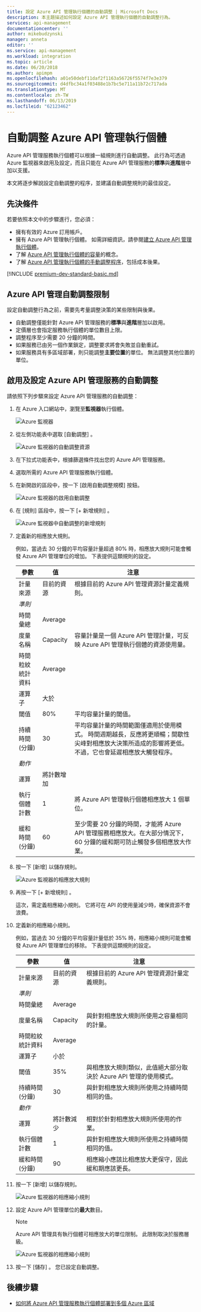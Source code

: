 ```yaml
---
title: 設定 Azure API 管理執行個體的自動調整 | Microsoft Docs
description: 本主題描述如何設定 Azure API 管理執行個體的自動調整行為。
services: api-management
documentationcenter: ''
author: mikebudzynski
manager: anneta
editor: ''
ms.service: api-management
ms.workload: integration
ms.topic: article
ms.date: 06/20/2018
ms.author: apimpm
ms.openlocfilehash: a01e50debf11daf2f1163a56726f5574f7e3e379
ms.sourcegitcommit: d4dfbc34a1f03488e1b7bc5e711a11b72c717ada
ms.translationtype: MT
ms.contentlocale: zh-TW
ms.lasthandoff: 06/13/2019
ms.locfileid: "62123462"
---
```

# <a name="automatically-scale-an-azure-api-management-instance"></a>自動調整 Azure API 管理執行個體  

Azure API 管理服務執行個體可以根據一組規則進行自動調整。 此行為可透過 Azure 監視器來啟用及設定，而且只能在 Azure API 管理服務的**標準**與**進階**層中加以支援。

本文將逐步解說設定自動調整的程序，並建議自動調整規則的最佳設定。

## <a name="prerequisites"></a>先決條件

若要依照本文中的步驟進行，您必須：

+ 擁有有效的 Azure 訂用帳戶。
+ 擁有 Azure API 管理執行個體。 如需詳細資訊，請參閱[建立 Azure API 管理執行個體](get-started-create-service-instance.md)。
+ 了解 [Azure API 管理執行個體的容量](api-management-capacity.md)的概念。
+ 了解 [Azure API 管理執行個體的手動調整程序](upgrade-and-scale.md)，包括成本後果。

[!INCLUDE [premium-dev-standard-basic.md](../../includes/api-management-availability-premium-dev-standard-basic.md)]

## <a name="azure-api-management-autoscale-limitations"></a>Azure API 管理自動調整限制

設定自動調整行為之前，需要先考量調整決策的某些限制與後果。

+ 自動調整僅能針對 Azure API 管理服務的**標準**與**進階**層加以啟用。
+ 定價層也會指定服務執行個體的單位數目上限。
+ 調整程序至少需要 20 分鐘的時間。
+ 如果服務已由另一個作業鎖定，調整要求將會失敗並自動重試。
+ 如果服務具有多區域部署，則只能調整**主要位置**的單位。 無法調整其他位置的單位。

## <a name="enable-and-configure-autoscale-for-azure-api-management-service"></a>啟用及設定 Azure API 管理服務的自動調整

請依照下列步驟來設定 Azure API 管理服務的自動調整：

1. 在 Azure 入口網站中，瀏覽至**監視器**執行個體。

    ![Azure 監視器](media/api-management-howto-autoscale/01.png)

2. 從左側功能表中選取 [自動調整]  。

    ![Azure 監視器的自動調整資源](media/api-management-howto-autoscale/02.png)

3. 在下拉式功能表中，根據篩選條件找出您的 Azure API 管理服務。
4. 選取所需的 Azure API 管理服務執行個體。
5. 在新開啟的區段中，按一下 [啟用自動調整規模]  按鈕。

    ![Azure 監視器的啟用自動調整](media/api-management-howto-autoscale/03.png)

6. 在 [規則]  區段中，按一下 [+ 新增規則]  。

    ![Azure 監視器中自動調整的新增規則](media/api-management-howto-autoscale/04.png)

7. 定義新的相應放大規則。

   例如，當過去 30 分鐘的平均容量計量超過 80% 時，相應放大規則可能會觸發 Azure API 管理單位的增加。 下表提供這類規則的設定。

    | 參數             | 值             | 注意                                                                                                                                                                                                                                                                           |
    |-----------------------|-------------------|---------------------------------------------------------------------------------------------------------------------------------------------------------------------------------------------------------------------------------------------------------------------------------|
    | 計量來源         | 目前的資源  | 根據目前的 Azure API 管理資源計量定義規則。                                                                                                                                                                                                     |
    | *準則*            |                   |                                                                                                                                                                                                                                                                                 |
    | 時間彙總      | Average           |                                                                                                                                                                                                                                                                                 |
    | 度量名稱           | Capacity          | 容量計量是一個 Azure API 管理計量，可反映 Azure API 管理執行個體的資源使用量。                                                                                                                                                            |
    | 時間粒紋統計資料  | Average           |                                                                                                                                                                                                                                                                                 |
    | 運算子              | 大於      |                                                                                                                                                                                                                                                                                 |
    | 閾值             | 80%               | 平均容量計量的閾值。                                                                                                                                                                                                                                 |
    | 持續時間 (分鐘) | 30                | 平均容量計量的時間範圍僅適用於使用模式。 時間週期越長，反應將更順暢；間歇性尖峰對相應放大決策所造成的影響將更低。 不過，它也會延遲相應放大觸發程序。 |
    | *動作*              |                   |                                                                                                                                                                                                                                                                                 |
    | 運算             | 將計數增加 |                                                                                                                                                                                                                                                                                 |
    | 執行個體計數        | 1                 | 將 Azure API 管理執行個體相應放大 1 個單位。                                                                                                                                                                                                                          |
    | 緩和時間 (分鐘)   | 60                | 至少需要 20 分鐘的時間，才能將 Azure API 管理服務相應放大。在大部分情況下，60 分鐘的緩和期可防止觸發多個相應放大作業。                                                                                                  |

8. 按一下 [新增]  以儲存規則。

    ![Azure 監視器的相應放大規則](media/api-management-howto-autoscale/05.png)

9. 再按一下 [+ 新增規則]  。

    這次，需定義相應縮小規則。 它將可在 API 的使用量減少時，確保資源不會浪費。

10. 定義新的相應縮小規則。

    例如，當過去 30 分鐘的平均容量計量低於 35% 時，相應縮小規則可能會觸發 Azure API 管理單位的移除。 下表提供這類規則的設定。

    | 參數             | 值             | 注意                                                                                                                                                                                                                                                                                                                                                                                                                                                                                               |
    |-----------------------|-------------------|-----------------------------------------------------------------------------------------------------------------------------------------------------------------------------------------------------------------------------------------------------------------------------------------------------------------------------------------------------------------------------------------------------------------------------------------------------------------------------------------------------|
    | 計量來源         | 目前的資源  | 根據目前的 Azure API 管理資源計量定義規則。                                                                                                                                                                                                                                                                                                                                                                                                                         |
    | *準則*            |                   |                                                                                                                                                                                                                                                                                                                                                                                                                                                                                                     |
    | 時間彙總      | Average           |                                                                                                                                                                                                                                                                                                                                                                                                                                                                                                     |
    | 度量名稱           | Capacity          | 與針對相應放大規則所使用之容量相同的計量。                                                                                                                                                                                                                                                                                                                                                                                                                                                 |
    | 時間粒紋統計資料  | Average           |                                                                                                                                                                                                                                                                                                                                                                                                                                                                                                     |
    | 運算子              | 小於         |                                                                                                                                                                                                                                                                                                                                                                                                                                                                                                     |
    | 閾值             | 35%               | 與相應放大規則類似，此值絕大部分取決於 Azure API 管理的使用模式。 |
    | 持續時間 (分鐘) | 30                | 與針對相應放大規則所使用之持續時間相同的值。                                                                                                                                                                                                                                                                                                                                                                                                                                                  |
    | *動作*              |                   |                                                                                                                                                                                                                                                                                                                                                                                                                                                                                                     |
    | 運算             | 將計數減少 | 相對於針對相應放大規則所使用的作業。                                                                                                                                                                                                                                                                                                                                                                                                                                                   |
    | 執行個體計數        | 1                 | 與針對相應放大規則所使用之持續時間相同的值。                                                                                                                                                                                                                                                                                                                                                                                                                                                  |
    | 緩和時間 (分鐘)   | 90                | 相應縮小應該比相應放大更保守，因此緩和期應該更長。                                                                                                                                                                                                                                                                                                                                                                                                    |

11. 按一下 [新增]  以儲存規則。

    ![Azure 監視器的相應縮小規則](media/api-management-howto-autoscale/06.png)

12. 設定 Azure API 管理單位的**最大**數目。

    > [!NOTE]
    > Azure API 管理具有執行個體可相應放大的單位限制。 此限制取決於服務層級。

    ![Azure 監視器的相應縮小規則](media/api-management-howto-autoscale/07.png)

13. 按一下 [儲存]  。 您已設定自動調整。

## <a name="next-steps"></a>後續步驟

+ [如何將 Azure API 管理服務執行個體部署到多個 Azure 區域](api-management-howto-deploy-multi-region.md)
